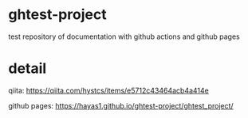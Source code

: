 # ghtest-project
test repository of documentation with github actions and github pages

# detail
qiita: https://qiita.com/hystcs/items/e5712c43464acb4a414e

github pages: https://hayas1.github.io/ghtest-project/ghtest_project/
